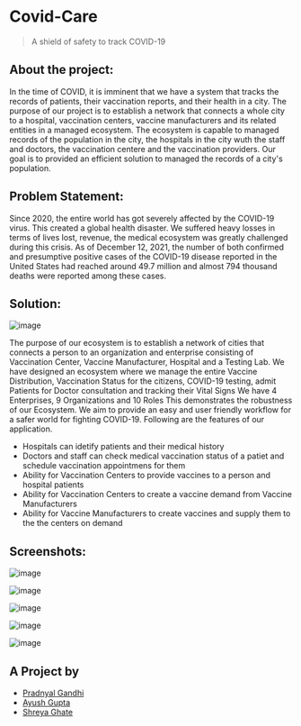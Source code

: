 # Covid-Care
> A shield of safety to track COVID-19

## About the project: 

In the time of COVID, it is imminent that we have a system that tracks the records of patients, their vaccination reports, and their health in a city. The purpose of our project is to establish a network that connects a whole city to a hospital, vaccination centers, vaccine manufacturers and its related entities in a managed ecosystem. The ecosystem is capable to managed records of the population in the city, the hospitals in the city wuth the staff and doctors, the vaccination centere and the vaccination providers. Our goal is to provided an efficient solution to managed the records of a city's population.

## Problem Statement:

Since 2020, the entire world has got severely affected by the COVID-19 virus. This created a global health disaster. We suffered heavy losses in terms of lives lost, revenue, the medical ecosystem was greatly challenged during this crisis.
As of December 12, 2021, the number of both confirmed and presumptive positive cases of the COVID-19 disease reported in the United States had reached around 49.7 million and almost 794 thousand deaths were reported among these cases.


## Solution:

![image](https://github.com/pradnyalgandhiNEU/CovidCareAED/blob/main/images/ClassDiagram.png?raw=true)

The purpose of our ecosystem is to establish a network of cities that connects a person to an organization and enterprise consisting of Vaccination Center, Vaccine Manufacturer, Hospital and a Testing Lab. We have designed an ecosystem where we manage the entire Vaccine Distribution, Vaccination Status for the citizens, COVID-19 testing, admit Patients for Doctor consultation and tracking their Vital Signs
We have 4 Enterprises, 9 Organizations and 10 Roles
This demonstrates the robustness of our Ecosystem. We aim to provide an easy and user friendly workflow for a safer world for fighting COVID-19. Following are the features of our application.
- Hospitals can idetify patients and their medical history
- Doctors and staff can check medical vaccination status of a patiet and schedule vaccination appointmens for them
- Ability for Vaccination Centers to provide vaccines to a person and hospital patients
- Ability for Vaccination Centers to create a vaccine demand from Vaccine Manufacturers
- Ability for Vaccine Manufacturers to create vaccines and supply them to the the centers on demand



## Screenshots:


![image](https://github.com/pradnyalgandhiNEU/CovidCareAED/blob/main/images/Home.png?raw=true)

![image](https://github.com/pradnyalgandhiNEU/CovidCareAED/blob/main/images/Dashboard.png?raw=true)

![image](https://github.com/pradnyalgandhiNEU/CovidCareAED/blob/main/images/ManageEnterprise.png?raw=true)

![image](https://github.com/pradnyalgandhiNEU/CovidCareAED/blob/main/images/ManagePatients.png?raw=true)

![image](https://github.com/pradnyalgandhiNEU/CovidCareAED/blob/main/images/VaccineInventory.png?raw=true)

## A Project by
- [Pradnyal Gandhi](https://github.com/pradnyalgandhi)
- [Ayush Gupta](https://github.com/Ayushkailashgupta)
- [Shreya Ghate](https://github.com/shreyaghate02)


